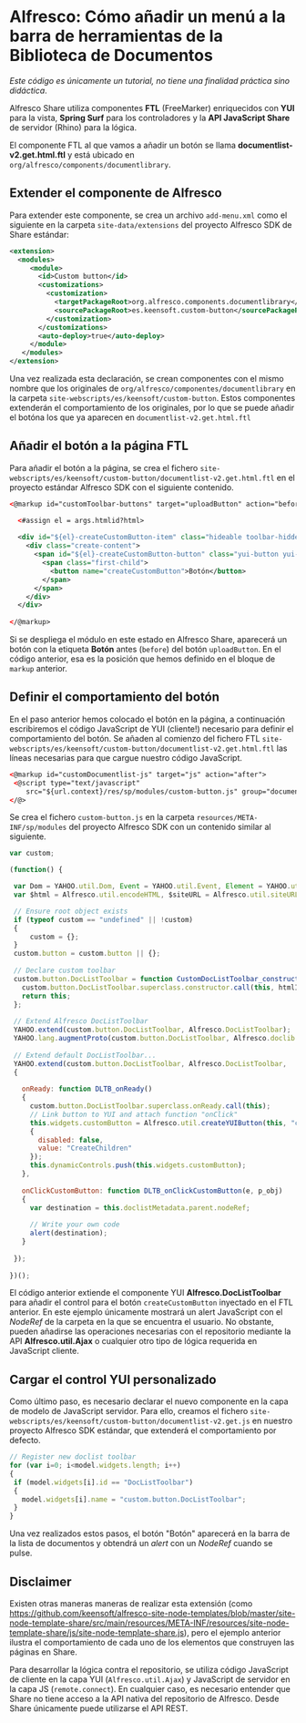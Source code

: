 # Alfresco: Cómo añadir un menú a la barra de herramientas de la Biblioteca de Documentos

*Este código es únicamente un tutorial, no tiene una finalidad práctica sino didáctica*.

Alfresco Share utiliza componentes **FTL** (FreeMarker) enriquecidos con **YUI** para la vista, **Spring Surf** para los controladores y la **API JavaScript Share** de servidor (Rhino) para la lógica.
 
El componente FTL al que vamos a añadir un botón se llama **documentlist-v2.get.html.ftl** y está ubicado en `org/alfresco/components/documentlibrary`.
 
## Extender el componente de Alfresco
 
Para extender este componente, se crea un archivo `add-menu.xml` como el siguiente en la carpeta `site-data/extensions` del proyecto Alfresco SDK de Share estándar:

```xml
<extension>
  <modules>
     <module>
       <id>Custom button</id>
       <customizations>
         <customization>
           <targetPackageRoot>org.alfresco.components.documentlibrary</targetPackageRoot>
           <sourcePackageRoot>es.keensoft.custom-button</sourcePackageRoot>
         </customization>
       </customizations>
       <auto-deploy>true</auto-deploy>
     </module>
   </modules>
</extension>
```

Una vez realizada esta declaración, se crean componentes con el mismo nombre que los originales de `org/alfresco/componentes/documentlibrary` en la carpeta `site-webscripts/es/keensoft/custom-button`. Estos componentes extenderán el comportamiento de los originales, por lo que se puede añadir el botóna los que ya aparecen en `documentlist-v2.get.html.ftl`
 
## Añadir el botón a la página FTL
 
Para añadir el botón a la página, se crea el fichero `site-webscripts/es/keensoft/custom-button/documentlist-v2.get.html.ftl` en el proyecto estándar Alfresco SDK con el siguiente contenido.

```xml
<@markup id="customToolbar-buttons" target="uploadButton" action="before">

  <#assign el = args.htmlid?html>
 
  <div id="${el}-createCustomButton-item" class="hideable toolbar-hidden DocListTree">
    <div class="create-content">
      <span id="${el}-createCustomButton-button" class="yui-button yui-push-button">
        <span class="first-child">
          <button name="createCustomButton">Botón</button>
        </span>
      </span>
    </div>
  </div>
 
</@markup>
```

Si se despliega el módulo en este estado en Alfresco Share, aparecerá un botón con la etiqueta **Botón** antes (`before`) del botón `uploadButton`. En el código anterior, esa es la posición que hemos definido en el bloque de `markup` anterior. 
 
## Definir el comportamiento del botón
 
En el paso anterior hemos colocado el botón en la página, a continuación escribiremos el código JavaScript de YUI (cliente!) necesario para definir el comportamiento del botón. Se añaden al comienzo del fichero FTL `site-webscripts/es/keensoft/custom-button/documentlist-v2.get.html.ftl` las líneas necesarias para que cargue nuestro código JavaScript.

```xml
<@markup id="customDocumentlist-js" target="js" action="after">
 <@script type="text/javascript" 
    src="${url.context}/res/sp/modules/custom-button.js" group="documentlibrary" />
</@>
```

Se crea el fichero `custom-button.js` en la carpeta `resources/META-INF/sp/modules` del proyecto Alfresco SDK con un contenido similar al siguiente.

```javascript 
var custom;

(function() {

 var Dom = YAHOO.util.Dom, Event = YAHOO.util.Event, Element = YAHOO.util.Element;
 var $html = Alfresco.util.encodeHTML, $siteURL = Alfresco.util.siteURL;

 // Ensure root object exists
 if (typeof custom == "undefined" || !custom)
 {
     custom = {};
 }
 custom.button = custom.button || {};
 
 // Declare custom toolbar
 custom.button.DocListToolbar = function CustomDocListToolbar_constructor(htmlId) {
   custom.button.DocListToolbar.superclass.constructor.call(this, htmlId);
   return this;
 };
 
 // Extend Alfresco DocListToolbar
 YAHOO.extend(custom.button.DocListToolbar, Alfresco.DocListToolbar);
 YAHOO.lang.augmentProto(custom.button.DocListToolbar, Alfresco.doclib.Actions);
 
 // Extend default DocListToolbar...
 YAHOO.extend(custom.button.DocListToolbar, Alfresco.DocListToolbar,
 {
 
   onReady: function DLTB_onReady()
   {
     custom.button.DocListToolbar.superclass.onReady.call(this); 
     // Link button to YUI and attach function "onClick"
     this.widgets.customButton = Alfresco.util.createYUIButton(this, "createCustomButton-button", this.onClickCustomButton,
     {
       disabled: false,
       value: "CreateChildren"
     });
     this.dynamicControls.push(this.widgets.customButton);
   },
 
   onClickCustomButton: function DLTB_onClickCustomButton(e, p_obj)
   {
     var destination = this.doclistMetadata.parent.nodeRef;
     
     // Write your own code
     alert(destination);
   }
 
 });
 
})();
```

El código anterior extiende el componente YUI **Alfresco.DocListToolbar** para añadir el control para el botón `createCustomButton` inyectado en el FTL anterior. En este ejemplo únicamente mostrará un alert JavaScript con el *NodeRef* de la carpeta en la que se encuentra el usuario. No obstante, pueden añadirse las operaciones necesarias con el repositorio mediante la API **Alfresco.util.Ajax** o cualquier otro tipo de lógica requerida en JavaScript cliente.
 
## Cargar el control YUI personalizado
 
Como último paso, es necesario declarar el nuevo componente en la capa de modelo de JavaScript servidor. Para ello, creamos el fichero `site-webscripts/es/keensoft/custom-button/documentlist-v2.get.js` en nuestro proyecto Alfresco SDK estándar, que extenderá el comportamiento por defecto.

```javascript 
// Register new doclist toolbar
for (var i=0; i<model.widgets.length; i++)
{
 if (model.widgets[i].id == "DocListToolbar")
 {
   model.widgets[i].name = "custom.button.DocListToolbar";
 }
}
```

Una vez realizados estos pasos, el botón "Botón" aparecerá en la barra de la lista de documentos y obtendrá un *alert* con un *NodeRef* cuando se pulse. 
 
## Disclaimer

Existen otras maneras maneras de realizar esta extensión (como https://github.com/keensoft/alfresco-site-node-templates/blob/master/site-node-template-share/src/main/resources/META-INF/resources/site-node-template-share/js/site-node-template-share.js), pero el ejemplo anterior ilustra el comportamiento de cada uno de los elementos que construyen las páginas en Share. 
 
Para desarrollar la lógica contra el repositorio, se utiliza código JavaScript de cliente en la capa YUI (`Alfresco.util.Ajax`) y JavaScript de servidor en la capa JS (`remote.connect`). En cualquier caso, es necesario entender que Share no tiene acceso a la API nativa del repositorio de Alfresco. Desde Share únicamente puede utilizarse el API REST.